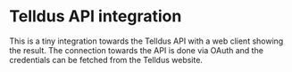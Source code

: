 # Telldus API integration
This is a tiny integration towards the Telldus API with a web client showing the result. The connection towards the API is done via OAuth and the credentials can be fetched from the Telldus website.
